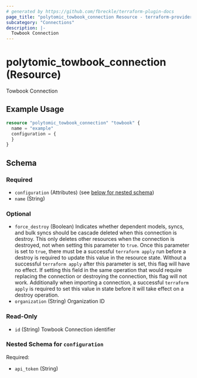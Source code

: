 ```yaml
---
# generated by https://github.com/fbreckle/terraform-plugin-docs
page_title: "polytomic_towbook_connection Resource - terraform-provider-polytomic"
subcategory: "Connections"
description: |-
  Towbook Connection
---
```


# polytomic_towbook_connection (Resource)

Towbook Connection

## Example Usage

```terraform
resource "polytomic_towbook_connection" "towbook" {
  name = "example"
  configuration = {
  }
}
```

<!-- schema generated by tfplugindocs -->
## Schema

### Required

- `configuration` (Attributes) (see [below for nested schema](#nestedatt--configuration))
- `name` (String)

### Optional

- `force_destroy` (Boolean) Indicates whether dependent models, syncs, and bulk syncs should be cascade deleted when this connection is destroy. This only deletes other resources when the connection is destroyed, not when setting this parameter to `true`. Once this parameter is set to `true`, there must be a successful `terraform apply` run before a destroy is required to update this value in the resource state. Without a successful `terraform apply` after this parameter is set, this flag will have no effect. If setting this field in the same operation that would require replacing the connection or destroying the connection, this flag will not work. Additionally when importing a connection, a successful `terraform apply` is required to set this value in state before it will take effect on a destroy operation.
- `organization` (String) Organization ID

### Read-Only

- `id` (String) Towbook Connection identifier

<a id="nestedatt--configuration"></a>
### Nested Schema for `configuration`

Required:

- `api_token` (String)


